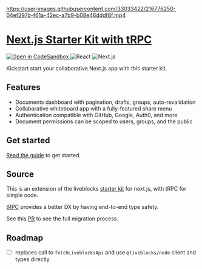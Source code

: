 

https://user-images.githubusercontent.com/33033422/216776250-04ef297b-f61a-42ec-a7b9-b08e46dddf8f.mp4

# [Next.js Starter Kit with tRPC](https://liveblocks.io/starter-kit)

<p>
  <a href="https://codesandbox.io/s/github/liveblocks/liveblocks/tree/main/starter-kits/nextjs-starter-kit">
    <img src="https://img.shields.io/badge/open%20in%20codesandbox-message?style=flat&logo=codesandbox&color=333&logoColor=fff" alt="Open in CodeSandbox" />
  </a>
  <img src="https://img.shields.io/badge/react-message?style=flat&logo=react&color=0bd&logoColor=fff" alt="React" />
  <img src="https://img.shields.io/badge/next.js-message?style=flat&logo=next.js&color=07f&logoColor=fff" alt="Next.js" />
</p>

Kickstart start your collaborative Next.js app with this starter kit.

## Features

- Documents dashboard with pagination, drafts, groups, auto-revalidation
- Collaborative whiteboard app with a fully-featured share menu
- Authentication compatible with GitHub, Google, Auth0, and more
- Document permissions can be scoped to users, groups, and the public

## Get started

[Read the guide](http://liveblocks.io/docs/guides/nextjs-starter-kit) to get
started.

## Source

This is an extension of the liveblocks [starter kit](https://liveblocks.io/starter-kit) for next.js, with tRPC for simple code.

[tRPC](https://trpc.io/) provides a better DX by having end-to-end type safety.

See this [PR](https://github.com/antoinewg/liveblocks-trpc-starter-kit/pull/3) to see the full migration process.

## Roadmap

- [ ] replaces call to `fetchLiveblocksApi` and use `@liveblocks/node` client and types directly
